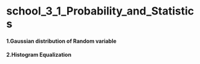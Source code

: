 # school_3_1_Probability_and_Statistics

#### 1.Gaussian distribution of Random variable

#### 2.Histogram Equalization
